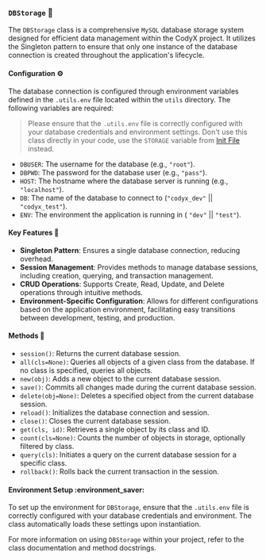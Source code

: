 ### `DBStorage` :floppy_disk:

The `DBStorage` class is a comprehensive `MySQL` database storage system designed for efficient data management within the CodyX project. It utilizes the Singleton pattern to ensure that only one instance of the database connection is created throughout the application's lifecycle.

#### Configuration :gear:
The database connection is configured through environment variables defined in the `.utils.env` file located within the `utils` directory. The following variables are required:
> Please ensure that the `.utils.env` file is correctly configured with your database credentials and environment settings.
> Don't use this class directly in your code, use the `STORAGE` variable from [Init File](./__init__.py) instead.

- `DBUSER`: The username for the database (e.g., `"root"`).
- `DBPWD`: The password for the database user (e.g., `"pass"`).
- `HOST`: The hostname where the database server is running (e.g., `"localhost"`).
- `DB`: The name of the database to connect to (`"codyx_dev"` || `"codyx_test"`).
- `ENV`: The environment the application is running in ( `"dev"` || `"test"`).

#### Key Features :key:

- **Singleton Pattern**: Ensures a single database connection, reducing overhead.
- **Session Management**: Provides methods to manage database sessions, including creation, querying, and transaction management.
- **CRUD Operations**: Supports Create, Read, Update, and Delete operations through intuitive methods.
- **Environment-Specific Configuration**: Allows for different configurations based on the application environment, facilitating easy transitions between development, testing, and production.

#### Methods :wrench:

- `session()`: Returns the current database session.
- `all(cls=None)`: Queries all objects of a given class from the database. If no class is specified, queries all objects.
- `new(obj)`: Adds a new object to the current database session.
- `save()`: Commits all changes made during the current database session.
- `delete(obj=None)`: Deletes a specified object from the current database session.
- `reload()`: Initializes the database connection and session.
- `close()`: Closes the current database session.
- `get(cls, id)`: Retrieves a single object by its class and ID.
- `count(cls=None)`: Counts the number of objects in storage, optionally filtered by class.
- `query(cls)`: Initiates a query on the current database session for a specific class.
- `rollback()`: Rolls back the current transaction in the session.

#### Environment Setup :environment_saver:

To set up the environment for `DBStorage`, ensure that the `.utils.env` file is correctly configured with your database credentials and environment. The class automatically loads these settings upon instantiation.

For more information on using `DBStorage` within your project, refer to the class documentation and method docstrings.
